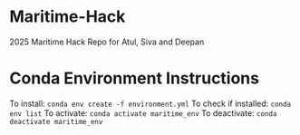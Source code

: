 # Maritime-Hack
2025 Maritime Hack Repo for Atul, Siva and Deepan

# Conda Environment Instructions
To install: `conda env create -f environment.yml`
To check if installed: `conda env list`
To activate: `conda activate maritime_env`
To deactivate: `conda deactivate maritime_env`

